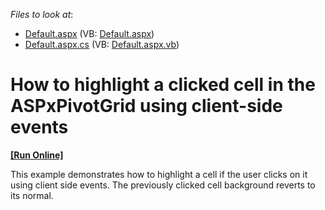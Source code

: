 <!-- default file list -->
*Files to look at*:

* [Default.aspx](./CS/Q154045/Default.aspx) (VB: [Default.aspx](./VB/Q154045/Default.aspx))
* [Default.aspx.cs](./CS/Q154045/Default.aspx.cs) (VB: [Default.aspx.vb](./VB/Q154045/Default.aspx.vb))
<!-- default file list end -->
# How to highlight a clicked cell in the ASPxPivotGrid using client-side events
<!-- run online -->
**[[Run Online]](https://codecentral.devexpress.com/e1830/)**
<!-- run online end -->


<p>This example demonstrates how to highlight a cell if the user clicks on it using client side events. The previously clicked cell background reverts to its normal.</p>

<br/>



